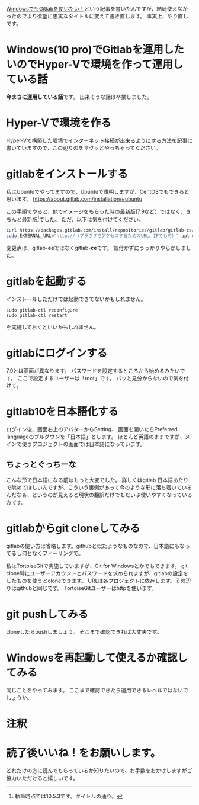 <a href="https://qiita.com/nomurasan/items/a4291f5a18f3b6cc1525">WindowsでもGitlabを使いたい！</a>という記事を書いたんですが、結局使えなかったのでより欲望に忠実なタイトルに変えて書き直します。
事実上、やり直しです。

# Windows(10 pro)でGitlabを運用したいのでHyper-Vで環境を作って運用している話
**今まさに運用している話**です。
出来そうな話は卒業しました。

# Hyper-Vで環境を作る
<a href="https://qiita.com/nomurasan/items/3c58b964943a24751802">Hyper-Vで構築した環境でインターネット接続が出来るようにする</a>方法を記事に書いていますので、この辺りのをサクッとやっちゃってください。

# gitlabをインストールする
私はUbuntuでやってますので、Ubuntuで説明しますが、CentOSでもできると思います。
https://about.gitlab.com/installation/#ubuntu

この手順でやると、他でイメージをもらった時の最新版(7.9など）ではなく、きちんと最新版[^1]でした。
ただ、以下は気を付けてください。

``` Install.sh
curl https://packages.gitlab.com/install/repositories/gitlab/gitlab-ce/script.deb.sh | sudo bash
sudo EXTERNAL_URL="http://（ブラウザでアクセスするためのURL。IPでも可）" apt-get install gitlab-ce
```
変更点は、gitlab-**ee**ではなくgitlab-**ce**です。
気付かずにうっかりやらかしました。

# gitlabを起動する
インストールしただけでは起動できてないかもしれません。

```
sudo gitlab-ctl reconfigure
sudo gitlab-ctl restart
```

を実施しておくといいかもしれません。

# gitlabにログインする
7.9とは画面が異なります。
パスワードを設定するところから始めるみたいです。
ここで設定するユーザーは「root」です。
パッと見分からないので気を付けて。

# gitlab10を日本語化する
ログイン後、画面右上のアバターからSetting、
画面を開いたらPreferred languageのプルダウンを「日本語」とします。
ほとんど英語のままですが、メインで使うプロジェクトの画面では日本語になっています。

## ちょっとぐっちーな
こんな形で日本語になる前はもっと大変でした。
詳しくはgitlab 日本語あたりで眺めてほしいんですが、こういう裏側があって今のような形に落ち着いているんだなぁ、というのが見えると現状の翻訳だけでもだいぶ使いやすくなっている方です。

# gitlabからgit cloneしてみる
gitlabの使い方は省略します。githubと似たようなものなので、日本語にもなってるし何となくフィーリングで。

私はTortoiseGitで実施していますが、Git for Windowsとかでもできます。
git clone時にユーザーアカウントとパスワードを求められますが、gitlabの設定をしたものを使うとcloneできます。
URLは各プロジェクトに依存します。その辺りはgithubと同じです。
TortoiseGitユーザーはhttpを使います。

# git pushしてみる
cloneしたらpushしましょう。
そこまで確認できれば大丈夫です。

# Windowsを再起動して使えるか確認してみる
同じことをやってみます。
ここまで確認できたら運用できるレベルではないでしょうか。

# 注釈
[^1]: 執筆時点では10.5.3です。タイトルの通り。

# 読了後いいね！をお願いします。
どれだけの方に読んでもらっているか知りたいので、お手数をおかけしますがご協力いただけると嬉しいです。

